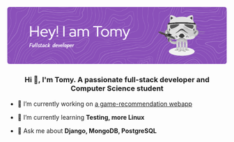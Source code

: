 ![Header](./github-header-image.png)

<h3 align="center">Hi 👋, I'm Tomy. A passionate full-stack developer and Computer Science student</h3>

- 🔭 I’m currently working on [a game-recommendation webapp](https://github.com/iktomy87/What2Play)

- 🌱 I’m currently learning **Testing, more Linux**

- 💬 Ask me about **Django, MongoDB, PostgreSQL**




